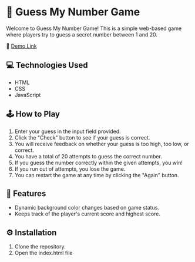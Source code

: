 # 🔢 Guess My Number Game

Welcome to Guess My Number Game! This is a simple web-based game where players try to guess a secret number between 1 and 20.

🔗 [Demo Link](https://guess-my-number-jsgame.netlify.app)

## 💻 Technologies Used

- HTML
- CSS
- JavaScript


## 🕹️ How to Play

1. Enter your guess in the input field provided.
2. Click the "Check" button to see if your guess is correct.
3. You will receive feedback on whether your guess is too high, too low, or correct.
4. You have a total of 20 attempts to guess the correct number.
5. If you guess the number correctly within the given attempts, you win!
6. If you run out of attempts, you lose the game.
7. You can restart the game at any time by clicking the "Again" button.

## 🚀 Features

- Dynamic background color changes based on game status.
- Keeps track of the player's current score and highest score.

## ⚙️ Installation

1. Clone the repository.
2. Open the index.html file
